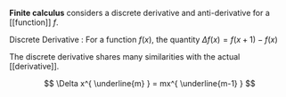 **Finite calculus** considers a discrete derivative and anti-derivative for a [[function]] $f$.

Discrete Derivative
: For a function $f(x)$, the quantity $\Delta f(x) = f(x+1)-f(x)$

The discrete derivative shares many similarities with the actual [[derivative]].

$$
\Delta x^{ \underline{m} } = mx^{ \underline{m-1} }
$$